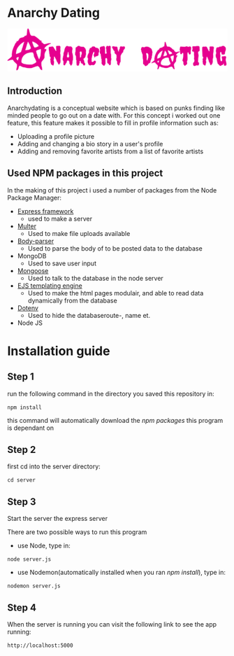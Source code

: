 # Anarchy Dating

![Anarchy Dating logo](https://github.com/CountNick/Project-Tech/blob/master/Wiki_img/LogoRoze.png?raw=true)

## Introduction

Anarchydating is a conceptual website which is based on punks finding like minded people to go out on a date with. For this concept i worked out one feature, this feature makes it possible to fill in profile information such as:

* Uploading a profile picture
* Adding and changing a bio story in a user's profile
* Adding and removing favorite artists from a list of favorite artists

## Used NPM packages in this project

In the making of this project i used a number of packages from the Node Package Manager:

* [Express framework](https://www.npmjs.com/package/express)
  * used to make a server
* [Multer](https://www.npmjs.com/package/multer) 
  * Used to make file uploads available 
* [Body-parser](https://www.npmjs.com/package/body-parser)
  * Used to parse the body of to be posted data to the database
* MongoDB
  * Used to save user input
* [Mongoose](https://www.npmjs.com/package/mongoose)
  * Used to talk to the database in the node server
* [EJS templating engine](https://www.npmjs.com/package/ejs)
  * Used to make the html pages modulair, and able to read data dynamically from the database
* [Dotenv](https://www.npmjs.com/package/dotenv)
  * Used to hide the databaseroute-, name et.
* Node JS

# Installation guide

## Step 1 

run the following command in the directory you saved this repository in:

```
npm install
```
this command will automatically download the _npm packages_ this program is dependant on

## Step 2

first cd into the server directory:

```
cd server
```

## Step 3 

Start the server the express server

There are two possible ways to run this program

* use Node, type in:
```
node server.js
```

* use Nodemon(automatically installed when you ran _npm install_), type in:
```
nodemon server.js
```

## Step 4

When the server is running you can visit the following link to see the app running:

```
http://localhost:5000
```
